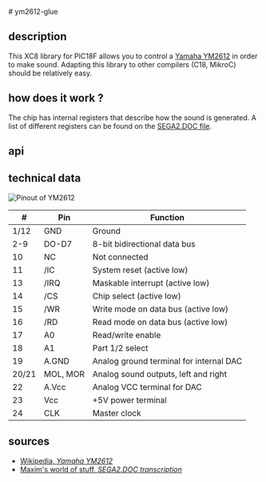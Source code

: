 # ym2612-glue

## description

This XC8 library for PIC18F allows you to control a [Yamaha YM2612](https://en.wikipedia.org/wiki/Yamaha_YM2612) in order to make sound.
Adapting this library to other compilers (C18, MikroC) should be relatively easy.

## how does it work ?

The chip has internal registers that describe how the sound is generated. A list of different registers can be found on the [SEGA2.DOC file](http://www.smspower.org/maxim/Documents/YM2612#reg22).

## api


## technical data

![Pinout of YM2612](https://upload.wikimedia.org/wikipedia/commons/thumb/b/bb/Yamaha_YM2612_pinout.svg/300px-Yamaha_YM2612_pinout.svg.png)

| # |  Pin | Function |
|---|---|---|
| 1/12  | GND  |  Ground |
| 2-9  | DO-D7 | 8-bit bidirectional data bus  |
| 10  |  NC | Not connected  |
| 11  | /IC  | System reset (active low)  |
| 13  | /IRQ  | Maskable interrupt (active low) |
| 14  | /CS  | Chip select (active low)  |
| 15  | /WR  | Write mode on data bus (active low) |
| 16  | /RD  | Read mode on data bus (active low) |
| 17  | A0  | Read/write enable |
| 18  | A1  | Part 1/2 select  |
| 19  | A.GND |  Analog ground terminal for internal DAC |
| 20/21  | MOL, MOR  | Analog sound outputs, left and right  |
| 22  | A.Vcc  | Analog VCC terminal for DAC |
| 23  | Vcc  | +5V power terminal |
| 24  | CLK | Master clock ||

## sources

* [Wikipedia, *Yamaha YM2612*](https://en.wikipedia.org/wiki/Yamaha_YM2612)
* [Maxim's world of stuff, *SEGA2.DOC transcription*](http://www.smspower.org/maxim/Documents/YM2612#reg22)
